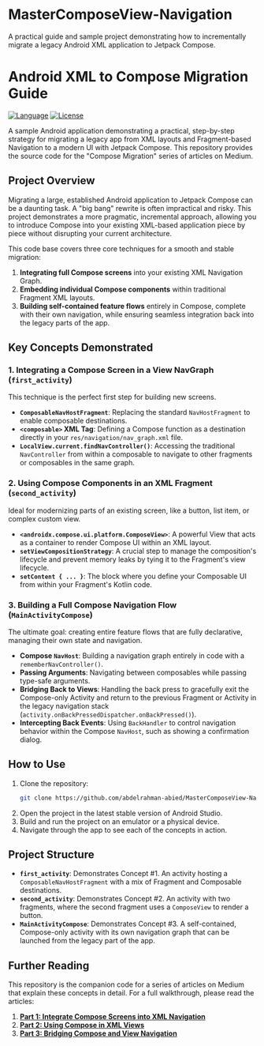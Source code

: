 # MasterComposeView-Navigation
A practical guide and sample project demonstrating how to incrementally migrate a legacy Android XML application to Jetpack Compose.
# Android XML to Compose Migration Guide

[![Language](https://img.shields.io/badge/language-Kotlin-blue.svg)](https://kotlinlang.org/)
[![License](https://img.shields.io/badge/license-MIT-green.svg)](https://opensource.org/licenses/MIT)

A sample Android application demonstrating a practical, step-by-step strategy for migrating a legacy app from XML layouts and Fragment-based Navigation to a modern UI with Jetpack Compose. This repository provides the source code for the "Compose Migration" series of articles on Medium.

## Project Overview

Migrating a large, established Android application to Jetpack Compose can be a daunting task. A "big bang" rewrite is often impractical and risky. This project demonstrates a more pragmatic, incremental approach, allowing you to introduce Compose into your existing XML-based application piece by piece without disrupting your current architecture.

This code base covers three core techniques for a smooth and stable migration:

1.  **Integrating full Compose screens** into your existing XML Navigation Graph.
2.  **Embedding individual Compose components** within traditional Fragment XML layouts.
3.  **Building self-contained feature flows** entirely in Compose, complete with their own navigation, while ensuring seamless integration back into the legacy parts of the app.

## Key Concepts Demonstrated

### 1. Integrating a Compose Screen in a View NavGraph (`first_activity`)

This technique is the perfect first step for building new screens.
- **`ComposableNavHostFragment`**: Replacing the standard `NavHostFragment` to enable composable destinations.
- **`<composable>` XML Tag**: Defining a Compose function as a destination directly in your `res/navigation/nav_graph.xml` file.
- **`LocalView.current.findNavController()`**: Accessing the traditional `NavController` from within a composable to navigate to other fragments or composables in the same graph.

### 2. Using Compose Components in an XML Fragment (`second_activity`)

Ideal for modernizing parts of an existing screen, like a button, list item, or complex custom view.
- **`<androidx.compose.ui.platform.ComposeView>`**: A powerful View that acts as a container to render Compose UI within an XML layout.
- **`setViewCompositionStrategy`**: A crucial step to manage the composition's lifecycle and prevent memory leaks by tying it to the Fragment's view lifecycle.
- **`setContent { ... }`**: The block where you define your Composable UI from within your Fragment's Kotlin code.

### 3. Building a Full Compose Navigation Flow (`MainActivityCompose`)

The ultimate goal: creating entire feature flows that are fully declarative, managing their own state and navigation.
- **Compose `NavHost`**: Building a navigation graph entirely in code with a `rememberNavController()`.
- **Passing Arguments**: Navigating between composables while passing type-safe arguments.
- **Bridging Back to Views**: Handling the back press to gracefully exit the Compose-only Activity and return to the previous Fragment or Activity in the legacy navigation stack (`activity.onBackPressedDispatcher.onBackPressed()`).
- **Intercepting Back Events**: Using `BackHandler` to control navigation behavior within the Compose `NavHost`, such as showing a confirmation dialog.

## How to Use

1.  Clone the repository:
    ```bash
    git clone https://github.com/abdelrahman-abied/MasterComposeView-Navigation.git
    ```
2.  Open the project in the latest stable version of Android Studio.
3.  Build and run the project on an emulator or a physical device.
4.  Navigate through the app to see each of the concepts in action.

## Project Structure

- **`first_activity`**: Demonstrates Concept #1. An activity hosting a `ComposableNavHostFragment` with a mix of Fragment and Composable destinations.
- **`second_activity`**: Demonstrates Concept #2. An activity with two fragments, where the second fragment uses a `ComposeView` to render a button.
- **`MainActivityCompose`**: Demonstrates Concept #3. A self-contained, Compose-only activity with its own navigation graph that can be launched from the legacy part of the app.

## Further Reading

This repository is the companion code for a series of articles on Medium that explain these concepts in detail. For a full walkthrough, please read the articles:

1.  **[Part 1: Integrate Compose Screens into XML Navigation](https://medium.com/@abied.abiad/integrate-compose-screens-into-xml-navigation-c51398f7500c)**
2.  **[Part 2: Using Compose in XML Views](https://medium.com/@abied.abiad/android-refactor-using-compose-in-xml-views-71573db6dc87)**
3.  **[Part 3: Bridging Compose and View Navigation](https://medium.com/@abied.abiad/android-refactor-bridging-compose-and-view-navigation-8391e972d4ac)**

